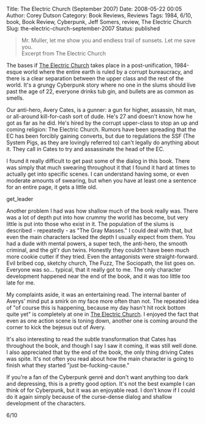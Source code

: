 Title: The Electric Church (September 2007)
Date: 2008-05-22 00:05
Author: Corey Dutson
Category: Book Reviews, Reviews
Tags: 1984, 6/10, book, Book Review, Cyberpunk, Jeff Somers, review, The Electric Church
Slug: the-electric-church-september-2007
Status: published

> Mr. Muller, let me show you and endless trail of sunsets. Let me save
> you.  
>  Excerpt from The Electric Church

The bases if [The Electric
Church](http://the-electric-church.com/ "The Electric Church - by Jeff Somers")
takes place in a post-unification, 1984-esque world where the entire
earth is ruled by a corrupt bureaucracy, and there is a clear separation
between the upper class and the rest of the world. It's a grungy
Cyberpunk story where no one in the slums should live past the age of
22, everyone drinks tub gin, and bullets are as common as smells.

Our anti-hero, Avery Cates, is a gunner: a gun for higher, assassin, hit
man, or all-around kill-for-cash sort of dude. He's 27 and doesn't know
how he got as far as he did. He's hired by the corrupt upper-class to
stop an up and coming religion: The Electric Church. Rumors have been
spreading that the EC has been forcibly gaining converts, but due to
regulations the SSF (The System Pigs, as they are lovingly referred to)
can't legally do anything about it. They call in Cates to try and
assassinate the head of the EC.

I found it really difficult to get past some of the dialog in this book.
There was simply that much swearing throughout it that I found it hard
at times to actually get into specific scenes. I can understand having
some, or even moderate amounts of swearing, but when you have at least
one a sentence for an entire page, it gets a little old.

get\_leader

Another problem I had was how shallow much of the book really was. There
was a lot of depth put into how crummy the world has become, but very
little is put into those who exist in it. The population of the slums is
described - repeatedly - as "The Gray Masses." I could deal with that,
but even the main characters lacked the depth I usually expect from
them. You had a dude with mental powers, a super tech, the anti-hero,
the smooth criminal, and the git'r dun twins. Honestly they couldn't
have been much more cookie cutter if they tried. Even the antagonists
were straight-forward. Evil bribed cop, sketchy church, The Fuzz, The
Sociopath, the list goes on. Everyone was so... typical, that it really
got to me. The only character development happened near the end of the
book, and it was too little too late for me.

My complaints aside, it was an entertaining read. The internal banter of
Averys' mind put a smirk on my face more often than not. The repeated
idea of "of course this is happening, because my day hasn't hit rock
bottom quite yet" is completely at one in [The Electric
Church](http://the-electric-church.com/ "The Electric Church - by Jeff Somers").
I enjoyed the fact that even as one action scene is toning down, another
one is coming around the corner to kick the bejesus out of Avery.

It's also interesting to read the subtle transformation that Cates has
throughout the book, and though I say I saw it coming, it was still well
done. I also appreciated that by the end of the book, the only thing
driving Cates was spite. It's not often you read about how the main
character is going to finish what they started "just be-fucking-cause."

If you're a fan of the Cyberpunk genré and don't want anything too dark
and depressing, this is a pretty good option. It's not the best example
I can think of for Cyberpunk, but it was an enjoyable read. I don't know
if I could do it again simply because of the curse-dense dialog and
shallow development of the characters.

6/10
